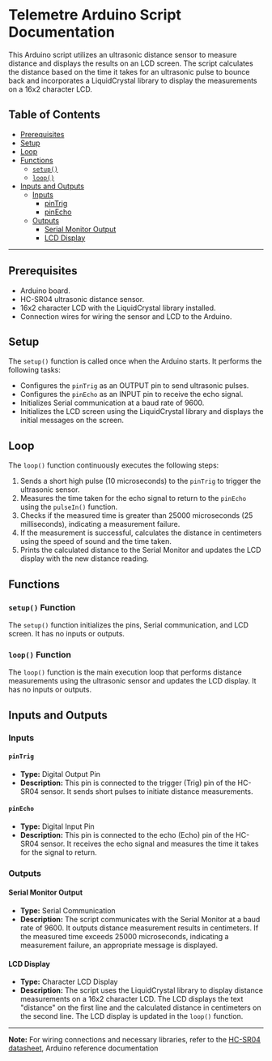 # Telemetre Arduino Script Documentation

This Arduino script utilizes an ultrasonic distance sensor to measure distance and displays the results on an LCD screen. The script calculates the distance based on the time it takes for an ultrasonic pulse to bounce back and incorporates a LiquidCrystal library to display the measurements on a 16x2 character LCD.

## Table of Contents

- [Prerequisites](#prerequisites)
- [Setup](#setup)
- [Loop](#loop)
- [Functions](#functions)
  - [`setup()`](#setup-function)
  - [`loop()`](#loop-function)
- [Inputs and Outputs](#inputs-and-outputs)
  - [Inputs](#inputs)
    - [pinTrig](#pintrig)
    - [pinEcho](#pinecho)
  - [Outputs](#outputs)
    - [Serial Monitor Output](#serial-monitor-output)
    - [LCD Display](#lcd-display)

---

## Prerequisites

- Arduino board.
- HC-SR04 ultrasonic distance sensor.
- 16x2 character LCD with the LiquidCrystal library installed.
- Connection wires for wiring the sensor and LCD to the Arduino.

## Setup

The `setup()` function is called once when the Arduino starts. It performs the following tasks:

- Configures the `pinTrig` as an OUTPUT pin to send ultrasonic pulses.
- Configures the `pinEcho` as an INPUT pin to receive the echo signal.
- Initializes Serial communication at a baud rate of 9600.
- Initializes the LCD screen using the LiquidCrystal library and displays the initial messages on the screen.

## Loop

The `loop()` function continuously executes the following steps:

1. Sends a short high pulse (10 microseconds) to the `pinTrig` to trigger the ultrasonic sensor.
2. Measures the time taken for the echo signal to return to the `pinEcho` using the `pulseIn()` function.
3. Checks if the measured time is greater than 25000 microseconds (25 milliseconds), indicating a measurement failure.
4. If the measurement is successful, calculates the distance in centimeters using the speed of sound and the time taken.
5. Prints the calculated distance to the Serial Monitor and updates the LCD display with the new distance reading.

## Functions

### `setup()` Function

The `setup()` function initializes the pins, Serial communication, and LCD screen. It has no inputs or outputs.

### `loop()` Function

The `loop()` function is the main execution loop that performs distance measurements using the ultrasonic sensor and updates the LCD display. It has no inputs or outputs.

## Inputs and Outputs

### Inputs

#### `pinTrig`

- **Type:** Digital Output Pin
- **Description:** This pin is connected to the trigger (Trig) pin of the HC-SR04 sensor. It sends short pulses to initiate distance measurements.

#### `pinEcho`

- **Type:** Digital Input Pin
- **Description:** This pin is connected to the echo (Echo) pin of the HC-SR04 sensor. It receives the echo signal and measures the time it takes for the signal to return.

### Outputs

#### Serial Monitor Output

- **Type:** Serial Communication
- **Description:** The script communicates with the Serial Monitor at a baud rate of 9600. It outputs distance measurement results in centimeters. If the measured time exceeds 25000 microseconds, indicating a measurement failure, an appropriate message is displayed.

#### LCD Display

- **Type:** Character LCD Display
- **Description:** The script uses the LiquidCrystal library to display distance measurements on a 16x2 character LCD. The LCD displays the text "distance" on the first line and the calculated distance in centimeters on the second line. The LCD display is updated in the `loop()` function.

---

**Note:** For wiring connections and necessary libraries, refer to the [HC-SR04 datasheet](https://cdn.sparkfun.com/datasheets/Sensors/Proximity/HCSR04.pdf), Arduino reference documentation

